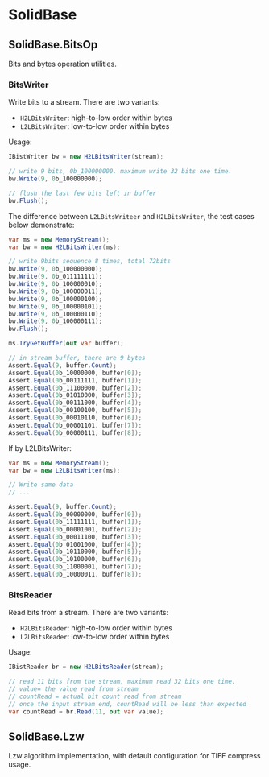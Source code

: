 # SolidBase

## SolidBase.BitsOp

Bits and bytes operation utilities.

### BitsWriter

Write bits to a stream. There are two variants:

- `H2LBitsWriter`: high-to-low order within bytes
- `L2LBitsWriter`: low-to-low order within bytes

Usage:

```c#
IBistWriter bw = new H2LBitsWriter(stream);

// write 9 bits, 0b_100000000. maximum write 32 bits one time.
bw.Write(9, 0b_100000000);

// flush the last few bits left in buffer
bw.Flush();

```



The difference between `L2LBitsWriteer` and `H2LBitsWriter`, the test cases below demonstrate:

```c#
var ms = new MemoryStream();
var bw = new H2LBitsWriter(ms);

// write 9bits sequence 8 times, total 72bits
bw.Write(9, 0b_100000000);
bw.Write(9, 0b_011111111);
bw.Write(9, 0b_100000010);
bw.Write(9, 0b_100000011);
bw.Write(9, 0b_100000100);
bw.Write(9, 0b_100000101);
bw.Write(9, 0b_100000110);
bw.Write(9, 0b_100000111);
bw.Flush();

ms.TryGetBuffer(out var buffer);

// in stream buffer, there are 9 bytes
Assert.Equal(9, buffer.Count);
Assert.Equal(0b_10000000, buffer[0]);
Assert.Equal(0b_00111111, buffer[1]);
Assert.Equal(0b_11100000, buffer[2]);
Assert.Equal(0b_01010000, buffer[3]);
Assert.Equal(0b_00111000, buffer[4]);
Assert.Equal(0b_00100100, buffer[5]);
Assert.Equal(0b_00010110, buffer[6]);
Assert.Equal(0b_00001101, buffer[7]);
Assert.Equal(0b_00000111, buffer[8]);
```

If by L2LBitsWriter:

```c#
var ms = new MemoryStream();
var bw = new L2LBitsWriter(ms);

// Write same data
// ...

Assert.Equal(9, buffer.Count);
Assert.Equal(0b_00000000, buffer[0]);
Assert.Equal(0b_11111111, buffer[1]);
Assert.Equal(0b_00001001, buffer[2]);
Assert.Equal(0b_00011100, buffer[3]);
Assert.Equal(0b_01001000, buffer[4]);
Assert.Equal(0b_10110000, buffer[5]);
Assert.Equal(0b_10100000, buffer[6]);
Assert.Equal(0b_11000001, buffer[7]);
Assert.Equal(0b_10000011, buffer[8]);
```

### BitsReader

Read bits from a stream. There are two variants:

- `H2LBitsReader`: high-to-low order within bytes
- `L2LBitsReader`: low-to-low order within bytes

Usage:

```c#
IBistReader br = new H2LBitsReader(stream);

// read 11 bits from the stream, maximum read 32 bits one time.
// value= the value read from stream
// countRead = actual bit count read from stream
// once the input stream end, countRead will be less than expected
var countRead = br.Read(11, out var value);
```

## SolidBase.Lzw

Lzw algorithm implementation, with default configuration for TIFF compress usage.

